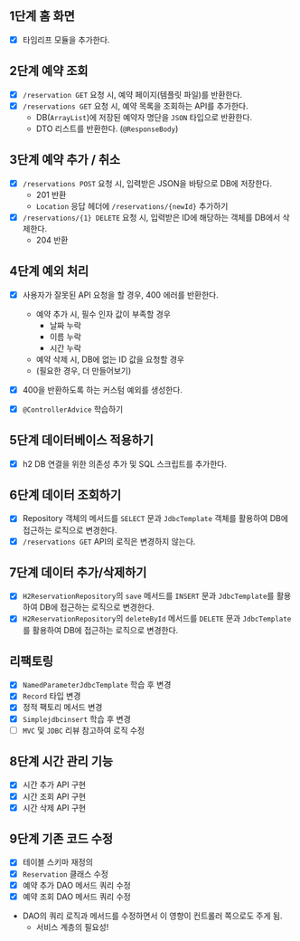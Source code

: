 ## 1단계 홈 화면
- [x] 타임리프 모듈을 추가한다.

## 2단계 예약 조회
- [x] `/reservation GET` 요청 시, 예약 페이지(템플릿 파일)를 반환한다.
- [x] `/reservations GET` 요청 시, 예약 목록을 조회하는 API를 추가한다.
  - DB(`ArrayList`)에 저장된 예약자 명단을 `JSON` 타입으로 반환한다.
  - DTO 리스트를 반환한다. (`@ResponseBody`)

## 3단계 예약 추가 / 취소
- [x] `/reservations POST` 요청 시, 입력받은 JSON을 바탕으로 DB에 저장한다.
  - 201 반환
  - `Location` 응답 헤더에 `/reservations/{newId}` 추가하기
- [x] `/reservations/{1} DELETE` 요청 시, 입력받은 ID에 해당하는 객체를 DB에서 삭제한다.
  - 204 반환

## 4단계 예외 처리
- [x] 사용자가 잘못된 API 요청을 할 경우, 400 에러를 반환한다.
  - 예약 추가 시, 필수 인자 값이 부족할 경우
    - 날짜 누락
    - 이름 누락
    - 시간 누락
  - 예약 삭제 시, DB에 없는 ID 값을 요청할 경우
  - (필요한 경우, 더 만들어보기)
- [x] 400을 반환하도록 하는 커스텀 예외를 생성한다.

- [x] `@ControllerAdvice` 학습하기

## 5단계 데이터베이스 적용하기
- [x] h2 DB 연결을 위한 의존성 추가 및 SQL 스크립트를 추가한다.

## 6단계 데이터 조회하기
- [x] Repository 객체의 메서드를 `SELECT` 문과 `JdbcTemplate` 객체를 활용하여 DB에 접근하는 로직으로 변경한다.
- [x] `/reservations GET` API의 로직은 변경하지 않는다.

## 7단계 데이터 추가/삭제하기
- [x] `H2ReservationRepository`의 `save` 메서드를 `INSERT` 문과 `JdbcTemplate`를 활용하여 DB에 접근하는 로직으로 변경한다.
- [x] `H2ReservationRepository`의 `deleteById` 메서드를 `DELETE` 문과 `JdbcTemplate`를 활용하여 DB에 접근하는 로직으로 변경한다.

## 리팩토링
- [x] `NamedParameterJdbcTemplate` 학습 후 변경
- [x] `Record` 타입 변경
- [x] 정적 팩토리 메서드 변경
- [x] `Simplejdbcinsert` 학습 후 변경
- [ ] `MVC` 및 `JDBC` 리뷰 참고하여 로직 수정

## 8단계 시간 관리 기능
- [x] 시간 추가 API 구현
- [x] 시간 조회 API 구현
- [x] 시간 삭제 API 구현

## 9단계 기존 코드 수정
- [x] 테이블 스키마 재정의
- [x] `Reservation` 클래스 수정
- [x] 예약 추가 DAO 메서드 쿼리 수정
- [x] 예약 조회 DAO 메서드 쿼리 수정

- DAO의 쿼리 로직과 메서드를 수정하면서 이 영향이 컨트롤러 쪽으로도 주게 됨.
  - 서비스 계층의 필요성!
